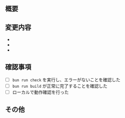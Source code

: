 <!-- GitHub Copilot コードレビューへの指示: このプルリクをレビューしてコメントする際には日本語でお願いします。 -->

## 概要
<!-- この PR で何を変更したか、なぜ変更したかを簡潔に説明してください -->

## 変更内容
<!-- 主な変更点を箇条書きで記載してください -->
- 
- 
- 

## 確認事項
<!-- 全てチェックしてから PR を作成してください -->
- [ ] `bun run check` を実行し、エラーがないことを確認した
- [ ] `bun run build` が正常に完了することを確認した
- [ ] ローカルで動作確認を行った

## その他
<!-- レビュアーに伝えたいことがあれば記載してください -->